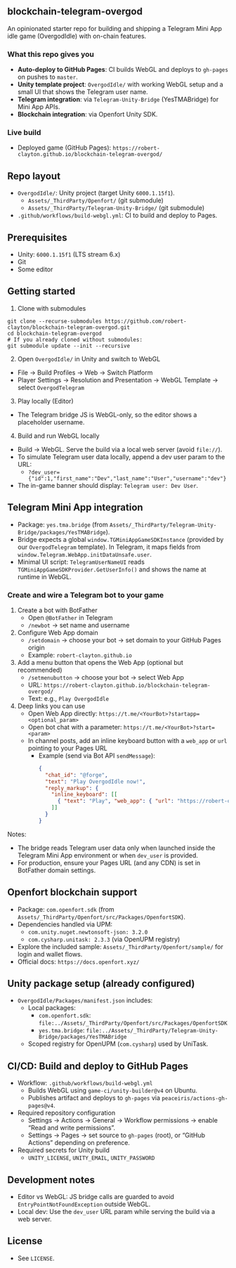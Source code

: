## blockchain-telegram-overgod

An opinionated starter repo for building and shipping a Telegram Mini App idle game (OvergodIdle) with on-chain features.

### What this repo gives you
- **Auto-deploy to GitHub Pages**: CI builds WebGL and deploys to `gh-pages` on pushes to `master`.
- **Unity template project**: `OvergodIdle/` with working WebGL setup and a small UI that shows the Telegram user name.
- **Telegram integration**: via `Telegram-Unity-Bridge` (YesTMABridge) for Mini App APIs.
- **Blockchain integration**: via Openfort Unity SDK.

### Live build
- Deployed game (GitHub Pages): `https://robert-clayton.github.io/blockchain-telegram-overgod/`

## Repo layout
- `OvergodIdle/`: Unity project (target Unity `6000.1.15f1`).
  - `Assets/_ThirdParty/Openfort/` (git submodule)
  - `Assets/_ThirdParty/Telegram-Unity-Bridge/` (git submodule)
- `.github/workflows/build-webgl.yml`: CI to build and deploy to Pages.

## Prerequisites
- Unity: `6000.1.15f1` (LTS stream 6.x)
- Git
- Some editor

## Getting started
1) Clone with submodules
```
git clone --recurse-submodules https://github.com/robert-clayton/blockchain-telegram-overgod.git
cd blockchain-telegram-overgod
# If you already cloned without submodules:
git submodule update --init --recursive
```

2) Open `OvergodIdle/` in Unity and switch to WebGL
- File → Build Profiles → Web → Switch Platform
- Player Settings → Resolution and Presentation → WebGL Template → select `OvergodTelegram`

3) Play locally (Editor)
- The Telegram bridge JS is WebGL-only, so the editor shows a placeholder username.

4) Build and run WebGL locally
- Build → WebGL. Serve the build via a local web server (avoid `file://`).
- To simulate Telegram user data locally, append a dev user param to the URL:
  - `?dev_user={"id":1,"first_name":"Dev","last_name":"User","username":"dev"}`
- The in-game banner should display: `Telegram user: Dev User`.

## Telegram Mini App integration
- Package: `yes.tma.bridge` (from `Assets/_ThirdParty/Telegram-Unity-Bridge/packages/YesTMABridge`).
- Bridge expects a global `window.TGMiniAppGameSDKInstance` (provided by our `OvergodTelegram` template). In Telegram, it maps fields from `window.Telegram.WebApp.initDataUnsafe.user`.
- Minimal UI script: `TelegramUserNameUI` reads `TGMiniAppGameSDKProvider.GetUserInfo()` and shows the name at runtime in WebGL.

### Create and wire a Telegram bot to your game
1) Create a bot with BotFather
   - Open `@BotFather` in Telegram
   - `/newbot` → set name and username
2) Configure Web App domain
   - `/setdomain` → choose your bot → set domain to your GitHub Pages origin
   - Example: `robert-clayton.github.io`
3) Add a menu button that opens the Web App (optional but recommended)
   - `/setmenubutton` → choose your bot → select Web App
   - URL: `https://robert-clayton.github.io/blockchain-telegram-overgod/`
   - Text: e.g., `Play OvergodIdle`
4) Deep links you can use
   - Open Web App directly: `https://t.me/<YourBot>?startapp=<optional_param>`
   - Open bot chat with a parameter: `https://t.me/<YourBot>?start=<param>`
   - In channel posts, add an inline keyboard button with a `web_app` or `url` pointing to your Pages URL
     - Example (send via Bot API `sendMessage`):
       ```json
       {
         "chat_id": "@forge",
         "text": "Play OvergodIdle now!",
         "reply_markup": {
           "inline_keyboard": [[
             { "text": "Play", "web_app": { "url": "https://robert-clayton.github.io/blockchain-telegram-overgod/" } }
           ]]
         }
       }
       ```

Notes:
- The bridge reads Telegram user data only when launched inside the Telegram Mini App environment or when `dev_user` is provided.
- For production, ensure your Pages URL (and any CDN) is set in BotFather domain settings.

## Openfort blockchain support
- Package: `com.openfort.sdk` (from `Assets/_ThirdParty/Openfort/src/Packages/OpenfortSDK`).
- Dependencies handled via UPM:
  - `com.unity.nuget.newtonsoft-json: 3.2.0`
  - `com.cysharp.unitask: 2.3.3` (via OpenUPM registry)
- Explore the included sample: `Assets/_ThirdParty/Openfort/sample/` for login and wallet flows.
- Official docs: `https://docs.openfort.xyz/`

## Unity package setup (already configured)
- `OvergodIdle/Packages/manifest.json` includes:
  - Local packages:
    - `com.openfort.sdk`: `file:../Assets/_ThirdParty/Openfort/src/Packages/OpenfortSDK`
    - `yes.tma.bridge`: `file:../Assets/_ThirdParty/Telegram-Unity-Bridge/packages/YesTMABridge`
  - Scoped registry for OpenUPM (`com.cysharp`) used by UniTask.

## CI/CD: Build and deploy to GitHub Pages
- Workflow: `.github/workflows/build-webgl.yml`
  - Builds WebGL using `game-ci/unity-builder@v4` on Ubuntu.
  - Publishes artifact and deploys to `gh-pages` via `peaceiris/actions-gh-pages@v4`.
- Required repository configuration
  - Settings → Actions → General → Workflow permissions → enable “Read and write permissions”.
  - Settings → Pages → set source to `gh-pages` (root), or “GitHub Actions” depending on preference.
- Required secrets for Unity build
  - `UNITY_LICENSE`, `UNITY_EMAIL`, `UNITY_PASSWORD`

## Development notes
- Editor vs WebGL: JS bridge calls are guarded to avoid `EntryPointNotFoundException` outside WebGL.
- Local dev: Use the `dev_user` URL param while serving the build via a web server.

## License
- See `LICENSE`.
